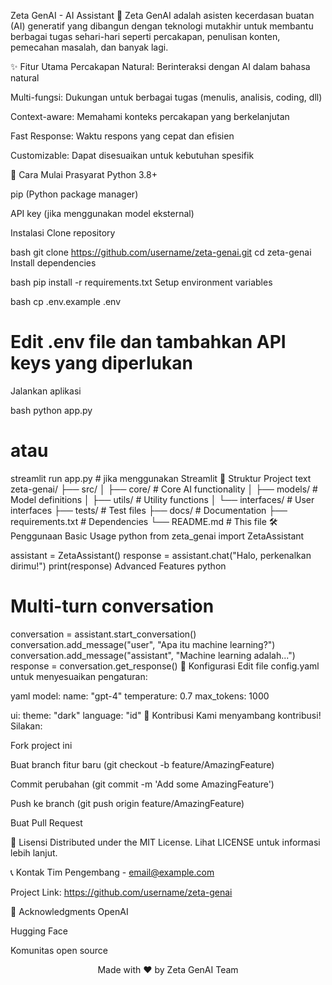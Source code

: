 Zeta GenAI - AI Assistant 🤖
Zeta GenAI adalah asisten kecerdasan buatan (AI) generatif yang dibangun dengan teknologi mutakhir untuk membantu berbagai tugas sehari-hari seperti percakapan, penulisan konten, pemecahan masalah, dan banyak lagi.

✨ Fitur Utama
Percakapan Natural: Berinteraksi dengan AI dalam bahasa natural

Multi-fungsi: Dukungan untuk berbagai tugas (menulis, analisis, coding, dll)

Context-aware: Memahami konteks percakapan yang berkelanjutan

Fast Response: Waktu respons yang cepat dan efisien

Customizable: Dapat disesuaikan untuk kebutuhan spesifik

🚀 Cara Mulai
Prasyarat
Python 3.8+

pip (Python package manager)

API key (jika menggunakan model eksternal)

Instalasi
Clone repository

bash
git clone https://github.com/username/zeta-genai.git
cd zeta-genai
Install dependencies

bash
pip install -r requirements.txt
Setup environment variables

bash
cp .env.example .env
# Edit .env file dan tambahkan API keys yang diperlukan
Jalankan aplikasi

bash
python app.py
# atau
streamlit run app.py  # jika menggunakan Streamlit
📁 Struktur Project
text
zeta-genai/
├── src/
│   ├── core/           # Core AI functionality
│   ├── models/         # Model definitions
│   ├── utils/          # Utility functions
│   └── interfaces/     # User interfaces
├── tests/              # Test files
├── docs/               # Documentation
├── requirements.txt    # Dependencies
└── README.md          # This file
🛠️ Penggunaan
Basic Usage
python
from zeta_genai import ZetaAssistant

assistant = ZetaAssistant()
response = assistant.chat("Halo, perkenalkan dirimu!")
print(response)
Advanced Features
python
# Multi-turn conversation
conversation = assistant.start_conversation()
conversation.add_message("user", "Apa itu machine learning?")
conversation.add_message("assistant", "Machine learning adalah...")
response = conversation.get_response()
🔧 Konfigurasi
Edit file config.yaml untuk menyesuaikan pengaturan:

yaml
model:
  name: "gpt-4"
  temperature: 0.7
  max_tokens: 1000

ui:
  theme: "dark"
  language: "id"
🤝 Kontribusi
Kami menyambang kontribusi! Silakan:

Fork project ini

Buat branch fitur baru (git checkout -b feature/AmazingFeature)

Commit perubahan (git commit -m 'Add some AmazingFeature')

Push ke branch (git push origin feature/AmazingFeature)

Buat Pull Request

📝 Lisensi
Distributed under the MIT License. Lihat LICENSE untuk informasi lebih lanjut.

📞 Kontak
Tim Pengembang - email@example.com

Project Link: https://github.com/username/zeta-genai

🙏 Acknowledgments
OpenAI

Hugging Face

Komunitas open source

<div align="center">
Made with ❤️ by Zeta GenAI Team

</div>
